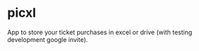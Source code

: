 # picxl
App to store your ticket purchases in excel or drive (with testing development google invite).
